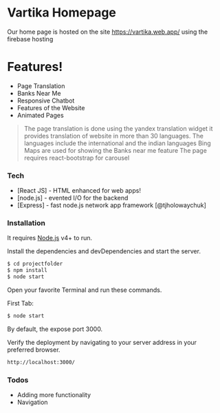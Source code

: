 # Vartika Homepage


Our home page is hosted on the site https://vartika.web.app/ using the firebase hosting


# Features!

  - Page Translation
  - Banks Near Me
  - Responsive Chatbot
  - Features of the Website
  - Animated Pages




> The page translation is done using the yandex translation widget
> it provides translation of website in more than 30 languages.
>The languages include the international and the indian languages
> Bing Maps are used for showing the Banks near me feature
> The page requires react-bootstrap for carousel




### Tech


* [React JS] - HTML enhanced for web apps!
* [node.js] - evented I/O for the backend
* [Express] - fast node.js network app framework [@tjholowaychuk]

### Installation

It requires [Node.js](https://nodejs.org/) v4+ to run.

Install the dependencies and devDependencies and start the server.

```sh
$ cd projectfolder
$ npm install
$ node start
```
Open your favorite Terminal and run these commands.

First Tab:
```sh
$ node start
```


By default, the expose port 3000.


Verify the deployment by navigating to your server address in your preferred browser.

```sh
http://localhost:3000/
```



### Todos

 - Adding more functionality
 - Navigation 




